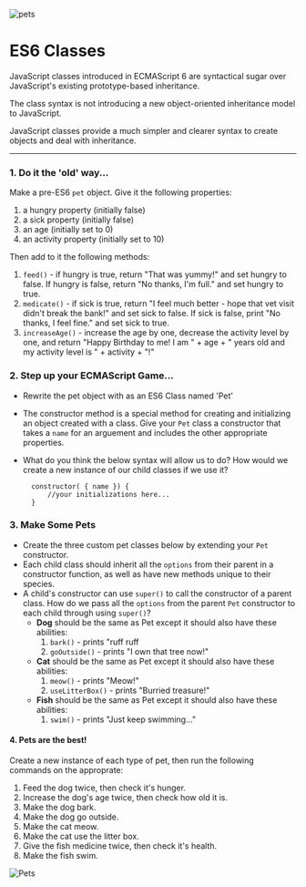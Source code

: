 ![pets](http://i.giphy.com/26h0q9kT1eULfuNWg.gif)
# ES6 Classes
JavaScript classes introduced in ECMAScript 6 are syntactical sugar over JavaScript's existing prototype-based inheritance. 

The class syntax is not introducing a new object-oriented inheritance model to JavaScript. 

JavaScript classes provide a much simpler and clearer syntax to create objects and deal with inheritance.


***

### 1. Do it the 'old' way...
Make a pre-ES6 ```pet``` object. Give it the following properties: 

1. a hungry property (initially false)  
1. a sick property (initially false)  
1. an age (initially set to 0)  
1. an activity property (initially set to 10)

Then add to it the following methods:</br>

1. ```feed()``` - if hungry is true, return "That was yummy!" and set hungry to false.  If hungry is false, return "No thanks, I'm full." and set hungry to true.  
1. ```medicate()``` - if sick is true, return "I feel much better - hope that vet visit didn't break the bank!" and set sick to false.  If sick is false, print "No thanks, I feel fine." and set sick to true.
1. ```increaseAge()``` - increase the age by one, decrease the activity level by one, and return "Happy Birthday to me! I am " + age + " years old and my activity level is " + activity + "!"


### 2. Step up your ECMAScript Game...
- Rewrite the pet object with as an ES6 Class named 'Pet'
- The constructor method is a special method for creating and initializing an object created with a class. Give your `Pet` class a constructor that takes a `name` for an arguement and includes the other appropriate properties.
- What do you think the below syntax will allow us to do? How would we create a new instance of our child classes if we use it?
  
        constructor( { name }) {
            //your initializations here...
        }


### 3. Make Some Pets
- Create the three custom pet classes below by extending your `Pet` constructor. 
- Each child class should inherit all the `options` from their parent in a constructor function, as well as have new methods unique to their species. 
- A child's constructor can use  `super()` to call the constructor of a parent class. How do we pass all the `options` from the parent `Pet` constructor to each child through using `super()`?
    - **Dog** should be the same as Pet except it should also have these abilities:
        1. ```bark()``` - prints "ruff ruff  
        2. ```goOutside()``` - prints "I own that tree now!"  
    - **Cat** should be the same as Pet except it should also have these abilities:
        1. ```meow()``` - prints "Meow!"  
        2. ```useLitterBox()``` - prints "Burried treasure!"  
    - **Fish** should be the same as Pet except it should also have these abilities:
        1. ```swim()``` - prints "Just keep swimming..."  


#### 4. Pets are the best!

Create a new instance of each type of pet, then run the following commands on the approprate:
1. Feed the dog twice, then check it's hunger.  
1. Increase the dog's age twice, then check how old it is.  
1. Make the dog bark.  
1. Make the dog go outside.  
1. Make the cat meow.  
1. Make the cat use the litter box.  
1. Give the fish medicine twice, then check it's health.  
1. Make the fish swim.

![Pets](http://i.giphy.com/xT8qBie2kASj2R3QD6.gif)
